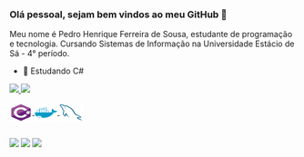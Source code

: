 ### Olá pessoal, sejam bem vindos ao meu GitHub 👋

Meu nome é Pedro Henrique Ferreira de Sousa, estudante de programação e tecnologia. Cursando Sistemas de Informação na Universidade Estácio de Sá - 4° período.

- 🌱 Estudando C#

 <div>
  <a href="https://github.com/MPedreen">
  <img height="180em" src="https://github-readme-stats.vercel.app/api?username=MPedreen&show_icons=true&theme=dark&include_all_commits=true&count_private=true"/>
  <img height="180em" src="https://github-readme-stats.vercel.app/api/top-langs/?username=MPedreen&layout=compact&langs_count=7&theme=dark"/>
</div>
  
<div style="display: inline_block"><br>
  <img align="center" alt="Pedro-Csharp" height="30" width="40" src="https://raw.githubusercontent.com/devicons/devicon/master/icons/csharp/csharp-original.svg">
  <img align="center" alt="Pedro-Docker" height="30" width="40" src="https://github.com/devicons/devicon/blob/master/icons/docker/docker-plain.svg">
  <img align="center" alt="Pedro-MySql" height="30" width="40" src="https://github.com/devicons/devicon/blob/master/icons/mysql/mysql-original.svg">
</div>
  
  ##
  
<div> 
  <a href="https://www.instagram.com/pedroph.ferreira/" target="_blank"><img src="https://img.shields.io/badge/-Instagram-%23E4405F?style=for-the-badge&logo=instagram&logoColor=white" target="_blank"></a>
  <a href = "mailto:pedrophpvp12@gmail.com"><img src="https://img.shields.io/badge/-Gmail-%23333?style=for-the-badge&logo=gmail&logoColor=white" target="_blank"></a>
  <a href="https://www.linkedin.com/in/pedro-ferreira-11b85117b/" target="_blank"><img src="https://img.shields.io/badge/-LinkedIn-%230077B5?style=for-the-badge&logo=linkedin&logoColor=white" target="_blank"></a> 
</div>
